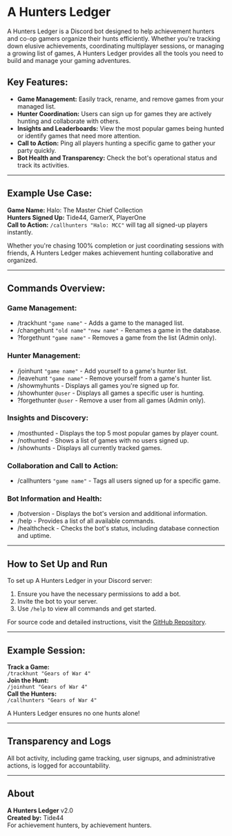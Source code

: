 # A Hunters Ledger
A Hunters Ledger is a Discord bot designed to help achievement hunters and co-op gamers organize their hunts efficiently. Whether you're tracking down elusive achievements, coordinating multiplayer sessions, or managing a growing list of games, A Hunters Ledger provides all the tools you need to build and manage your gaming adventures.

## Key Features:

- **Game Management:** Easily track, rename, and remove games from your managed list.
- **Hunter Coordination:** Users can sign up for games they are actively hunting and collaborate with others.
- **Insights and Leaderboards:** View the most popular games being hunted or identify games that need more attention.
- **Call to Action:** Ping all players hunting a specific game to gather your party quickly.
- **Bot Health and Transparency:** Check the bot's operational status and track its activities.

---

## Example Use Case:
**Game Name:** Halo: The Master Chief Collection  
**Hunters Signed Up:** Tide44, GamerX, PlayerOne  
**Call to Action:** `/callhunters "Halo: MCC"` will tag all signed-up players instantly.

Whether you're chasing 100% completion or just coordinating sessions with friends, A Hunters Ledger makes achievement hunting collaborative and organized.

---

## Commands Overview:

### Game Management:
- /trackhunt `"game name"` - Adds a game to the managed list.
- /changehunt `"old name"` `"new name"` - Renames a game in the database.
- ?forgethunt `"game name"` - Removes a game from the list (Admin only).

### Hunter Management:
- /joinhunt `"game name"` - Add yourself to a game's hunter list.
- /leavehunt `"game name"` - Remove yourself from a game's hunter list.
- /showmyhunts - Displays all games you're signed up for.
- /showhunter `@user` - Displays all games a specific user is hunting.
- ?forgethunter `@user` - Remove a user from all games (Admin only).

### Insights and Discovery:
- /mosthunted - Displays the top 5 most popular games by player count.
- /nothunted - Shows a list of games with no users signed up.
- /showhunts - Displays all currently tracked games.

### Collaboration and Call to Action:
- /callhunters `"game name"` - Tags all users signed up for a specific game.

### Bot Information and Health:
- /botversion - Displays the bot's version and additional information.
- /help - Provides a list of all available commands.
- /healthcheck - Checks the bot's status, including database connection and uptime.

---

## How to Set Up and Run
To set up A Hunters Ledger in your Discord server:
1. Ensure you have the necessary permissions to add a bot.
2. Invite the bot to your server.
3. Use `/help` to view all commands and get started.

For source code and detailed instructions, visit the [GitHub Repository](https://github.com/Tide44-cmd/CabinSquadBot).

---

## Example Session:
**Track a Game:**  
`/trackhunt "Gears of War 4"`  
**Join the Hunt:**  
`/joinhunt "Gears of War 4"`  
**Call the Hunters:**  
`/callhunters "Gears of War 4"`  

A Hunters Ledger ensures no one hunts alone!

---

## Transparency and Logs
All bot activity, including game tracking, user signups, and administrative actions, is logged for accountability.

---

## About
**A Hunters Ledger** v2.0  
**Created by:** Tide44  
For achievement hunters, by achievement hunters.
